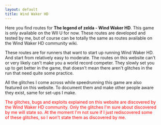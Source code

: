 ```yaml
---
layout: default
title: Wind Waker HD
---
```


<p>Here you find routes for <b>The legend of zelda - Wind Waker HD</b>. This game is only available on the 
WII U for now. These routes are developed and tested by me, but of course can be totally the same as routes 
available on the Wind Waker HD community wiki.</p>
<p>These routes are for runners that want to start up running Wind Waker HD. And start from relatively easy to moderate.
The routes on this website can't or very likely can't make you a world record competer. 
They slowly set you up to get better in the game, that doesn't mean there aren't glitches in the run that need quite some practice.</p>
<p>All the glitches I come across while speedrunning this game are also featured on this website.
To document them and make other people aware they exist, same for set-ups I make.</p>
<p><span style="color:red">The glitches, bugs and exploits explained on this website are discovered by 
the Wind Waker HD community. Only the glitches I'm sure about discovered by me will state so. At the moment I'm 
not sure if I just rediscovered some of these glitches, so I won't state them as discovered by me.
</span></p>
<p>&nbsp;</p>
<p>&nbsp;</p>